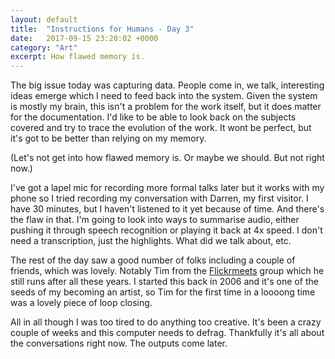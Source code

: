 ```yaml
---
layout: default
title:  "Instructions for Humans - Day 3"
date:   2017-09-15 23:20:02 +0000
category: "Art"
excerpt: How flawed memory is.
---
```


The big issue today was capturing data. People come in, we talk, interesting ideas emerge which I need to feed back into the system. Given the system is mostly my brain, this isn't a problem for the work itself, but it does matter for the documentation. I'd like to be able to look back on the subjects covered and try to trace the evolution of the work. It wont be perfect, but it's got to be better than relying on my memory. 

(Let's not get into how flawed memory is. Or maybe we should. But not right now.)

I've got a lapel mic for recording more formal talks later but it works with my phone so I tried recording my conversation with Darren, my first visitor. I have 30 minutes, but I haven't listened to it yet because of time. And there's the flaw in that. I'm going to look into ways to summarise audio, either pushing it through speech recognition or playing it back at 4x speed. I don't need a transcription, just the highlights. What did we talk about, etc. 

The rest of the day saw a good number of folks including a couple of friends, which was lovely. Notably Tim from the [Flickrmeets](https://www.flickr.com/groups/birmingham_flickrmeets/) group which he still runs after all these years. I started this back in 2006 and it's one of the seeds of my becoming an artist, so Tim for the first time in a loooong time was a lovely piece of loop closing. 

All in all though I was too tired to do anything too creative. It's been a crazy couple of weeks and this computer needs to defrag. Thankfully it's all about the conversations right now. The outputs come later. 
